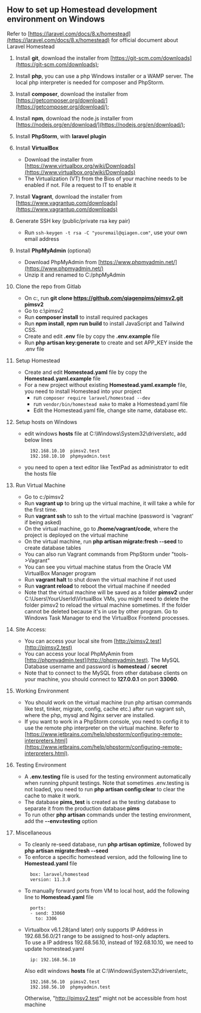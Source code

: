 ## How to set up Homestead development environment on Windows
Refer to [https://laravel.com/docs/8.x/homestead](https://laravel.com/docs/8.x/homestead) for official document about Laravel Homestead

1. Install **git**, download the installer from [https://git-scm.com/downloads](https://git-scm.com/downloads);


2. Install **php**, you can use a php Windows installer or a WAMP server. The local php interpreter is needed for composer and PhpStorm.


3. Install **composer**, download the installer from [https://getcomposer.org/download/](https://getcomposer.org/download/);


4. Install **npm**, download the node.js installer from [https://nodejs.org/en/download/](https://nodejs.org/en/download/);


5. Install **PhpStorm**, with **laravel plugin**


6. Install **VirtualBox**
    - Download the installer from [https://www.virtualbox.org/wiki/Downloads](https://www.virtualbox.org/wiki/Downloads)
    - The Virtualization (VT) from the Bios of your machine needs to be enabled if not. File a request to IT to enable it


7. Install **Vagrant**, download the installer from [https://www.vagrantup.com/downloads](https://www.vagrantup.com/downloads)


8. Generate SSH key (public/private rsa key pair)
    - Run ```ssh-keygen -t rsa -C "youremail@qiagen.com"```, use your own email address


8. Install **PhpMyAdmin** (optional)
    - Download PhpMyAdmin from [https://www.phpmyadmin.net/](https://www.phpmyadmin.net/)
    - Unzip it and renamed to C:/phpMyAdmin


9. Clone the repo from Gitlab
    - On c:\, run **git clone https://github.com/qiagenpims/pimsv2.git pimsv2**
    - Go to c:\pimsv2
    - Run **composer install** to install required packages
    - Run **npm install**, **npm run build** to install JavaScript and Tailwind CSS.
    - Create and edit **.env** file by copy the **.env.example** file
    - Run **php artisan key:generate** to create and set APP_KEY inside the .env file


10. Setup Homestead
    - Create and edit **Homestead.yaml** file by copy the **Homestead.yaml.example** file
    - For a new project without existing **Homestead.yaml.example** file, you need to install Homestead into your project
        - run ```composer require laravel/homestead --dev```
        - run ```vendor/bin/homestead make``` to make a Homestead.yaml file
        - Edit the Homestead.yaml file, change site name, database etc.


11. Setup hosts on Windows
    - edit windows **hosts** file at C:\Windows\System32\drivers\etc, add below lines
       ```
         192.168.10.10  pimsv2.test
         192.168.10.10  phpmyadmin.test
       ```  
    - you need to open a text editor like TextPad as administrator to edit the hosts file
    

12. Run Virtual Machine
    - Go to c:/pimsv2
    - Run **vagrant up** to bring up the virtual machine, it will take a while for the first time.
    - Run **vagrant ssh** to ssh to the virtual machine (password is 'vagrant' if being asked)
    - On the virtual machine, go to **/home/vagrant/code**, where the project is deployed on the virtual machine
    - On the virtual machine, run **php artisan migrate:fresh --seed** to create database tables
    - You can also run Vagrant commands from PhpStorm under "tools->Vagrant"
    - You can see you virtual machine status from the Oracle VM VirtualBox Manager program
    - Run **vagrant halt** to shut down the virtual machine if not used
    - Run **vagrant reload** to reboot the virtual machine if needed
    - Note that the virtual machine will be saved as a folder **pimsv2** under C:\Users\YourUserId\VirtualBox VMs, you might need to delete the folder pimsv2 to reload the virtual machine sometimes. If the folder cannot be deleted because it's in use by other program. Go to Windows Task Manager to end the VirtualBox Frontend processes.


13. Site Access:
    - You can access your local site from [http://pimsv2.test](http://pimsv2.test)
    - You can access your local PhpMyAmin from [http://phpmyadmin.test](http://phpmyadmin.test).
      The MySQL Database username and password is **homestead** / **secret**
    - Note that to connect to the MySQL from other database clients on your machine, you should connect to **127.0.0.1** on port **33060**.


14. Working Environment
    - You should work on the virtual machine (run php artisan commands like test, tinker, migrate, config, cache etc.) after run vagrant ssh, where the php, mysql and Nginx server are installed.
    - If you want to work in a PhpStorm console, you need to config it to use the remote php interpreter on the virtual machine. Refer to [https://www.jetbrains.com/help/phpstorm/configuring-remote-interpreters.html](https://www.jetbrains.com/help/phpstorm/configuring-remote-interpreters.html).


15. Testing Environment
    - A **.env.testing** file is used for the testing environment automatically when running phpunit testings. Note that sometimes .env.testing is not loaded, you need to run **php artisan config:clear** to clear the cache to make it work.
    - The database **pims_test** is created as the testing database to separate it from the production database **pims**
    - To run other **php artisan** commands under the testing environment, add the **--env=testing** option


16. Miscellaneous
    - To cleanly re-seed database, run **php artisan optimize**, followed by **php artisan migrate:fresh --seed**
    - To enforce a specific homestead version, add the following line to **Homestead.yaml** file
       ```
         box: laravel/homestead
         version: 11.3.0
       ```
    - To manually forward ports from VM to local host, add the following line to **Homestead.yaml** file
       ```
         ports:
         - send: 33060
           to: 3306
       ```        
    - Virtualbox v6.1.28(and later) only supports IP Address in 192.68.56.0/21 range to be assigned to host-only adapters.<br>
      To use a IP address 192.68.56.10, instead of 192.68.10.10, we need to update homestead.yaml
       ```
         ip: 192.168.56.10
       ```    
      Also edit windows **hosts** file at C:\Windows\System32\drivers\etc,
       ```
         192.168.56.10  pimsv2.test
         192.168.56.10  phpmyadmin.test
       ```
      Otherwise, "http://pimsv2.test" might not be accessible from host machine
    
